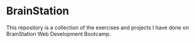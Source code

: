 # BrainStation
This repository is a collection of the exercises and projects I have done on BrainStation Web Development Bootcamp. 
